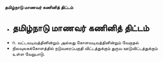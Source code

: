 **தமிழ்நாடு மாணவர் கணினித் திட்டம்**
- # தமிழ்நாடு மாணவர் கணினித் திட்டம்
- n. வட்டவடிவத்தினின்றும் அல்லது கோளவடிவத்தினின்றும் வேறாதல்
- நிலவுலகக்கோளத்தில் நடுவரைப்பகுதி விட்டத்துக்கும் துருவ ஊடுவிட்டத்துக்கும் உள்ள வேறுபாடு.

